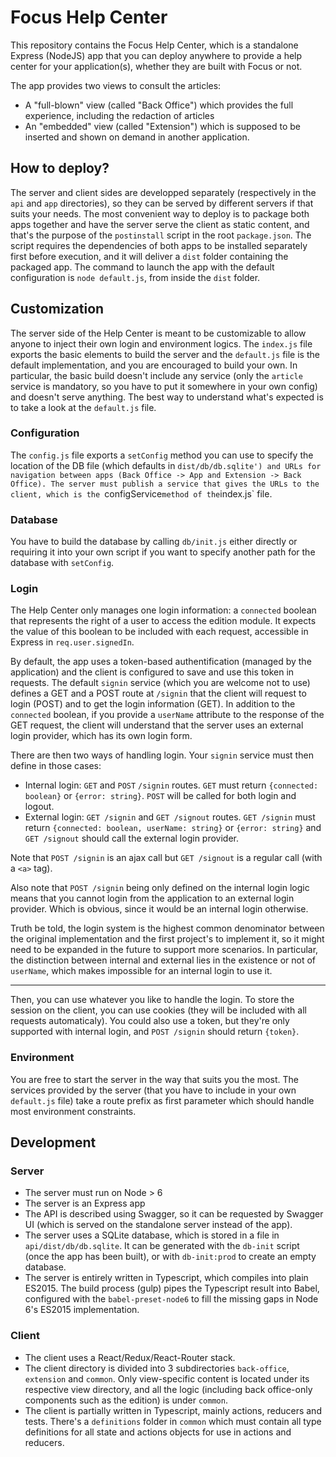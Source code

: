 # Focus Help Center

This repository contains the Focus Help Center, which is a standalone Express (NodeJS) app that you can deploy anywhere to provide a help center for your application(s),
whether they are built with Focus or not.

The app provides two views to consult the articles:
* A "full-blown" view (called "Back Office") which provides the full experience, including the redaction of articles
* An "embedded" view (called "Extension") which is supposed to be inserted and shown on demand in another application.

## How to deploy?

The server and client sides are developped separately (respectively in the `api` and `app` directories), so they can be served by different servers
if that suits your needs. The most convenient way to deploy is to package both apps together and have the server serve the client as static content,
and that's the purpose of the `postinstall` script in the root `package.json`. The script requires the dependencies of both apps to be installed
separately first before execution, and it will deliver a `dist` folder containing the packaged app. The command to launch the app with the default
configuration is `node default.js`, from inside the `dist` folder.

## Customization

The server side of the Help Center is meant to be customizable to allow anyone to inject their own login and environment logics. The `index.js` file
exports the basic elements to build the server and the `default.js` file is the default implementation, and you are encouraged to build your own.
In particular, the basic build doesn't include any service (only the `article` service is mandatory, so you have to put it somewhere in your own
config) and doesn't serve anything. The best way to understand what's expected is to take a look at the `default.js` file.

### Configuration

The `config.js` file exports a `setConfig` method you can use to specify the location of the DB file (which defaults in `dist/db/db.sqlite') and URLs
for navigation between apps (Back Office -> App and Extension -> Back Office). The server must publish a service that gives the URLs to the client,
which is the `configService` method of the `index.js` file.

### Database

You have to build the database by calling `db/init.js` either directly or requiring it into your own script if you want to specify another path for the
database with `setConfig`.

### Login

The Help Center only manages one login information: a `connected` boolean that represents the right of a user to access the edition module. It
expects the value of this boolean to be included with each request, accessible in Express in `req.user.signedIn`.

By default, the app uses a token-based authentification (managed by the application) and the client is configured to save and use this token in
requests. The default `signin` service (which you are welcome not to use) defines a GET and a POST route at `/signin` that the client will request
to login (POST) and to get the login information (GET). In addition to the `connected` boolean, if you provide a `userName` attribute to the response
of the GET request, the client will understand that the server uses an external login provider, which has its own login form.

There are then two ways of handling login. Your `signin` service must then define in those cases:
* Internal login: `GET` and `POST` `/signin` routes. `GET` must return `{connected: boolean}` or `{error: string}`. `POST` will be called for both
login and logout.
* External login: `GET /signin` and `GET /signout` routes. `GET /signin` must return `{connected: boolean, userName: string}` or `{error: string}` and
`GET /signout` should call the external login provider.

Note that `POST /signin` is an ajax call but `GET /signout` is a regular call (with a `<a>` tag).

Also note that `POST /signin` being only defined on the internal login logic means that you cannot login from the application to an external login provider.
Which is obvious, since it would be an internal login otherwise.

Truth be told, the login system is the highest common denominator between the original implementation and the first project's to implement it, so it might
need to be expanded in the future to support more scenarios. In particular, the distinction between internal and external lies in the existence or not of
`userName`, which makes impossible for an internal login to use it.

---

Then, you can use whatever you like to handle the login. To store the session on the client, you can use cookies (they will be included with all
requests automaticaly). You could also use a token, but they're only supported with internal login, and `POST /signin` should return `{token}`.

### Environment

You are free to start the server in the way that suits you the most. The services provided by the server (that you have to include in your own `default.js`
file) take a route prefix as first parameter which should handle most environment constraints.

## Development

### Server

- The server must run on Node > 6
- The server is an Express app
- The API is described using Swagger, so it can be requested by Swagger UI (which is served on the standalone server instead of the app).
- The server uses a SQLite database, which is stored in a file in `api/dist/db/db.sqlite`. It can be generated with the `db-init` script (once the
app has been built), or with `db-init:prod` to create an empty database.
- The server is entirely written in Typescript, which compiles into plain ES2015. The build process (gulp) pipes the Typescript result into Babel,
configured with the `babel-preset-node6` to fill the missing gaps in Node 6's ES2015 implementation.

### Client

- The client uses a React/Redux/React-Router stack.
- The client directory is divided into 3 subdirectories `back-office`, `extension` and `common`. Only view-specific content is located under its
respective view directory, and all the logic (including back office-only components such as the edition) is under `common`.
- The client is partially written in Typescript, mainly actions, reducers and tests. There's a `definitions` folder in `common` which must contain
all type definitions for all state and actions objects for use in actions and reducers.
